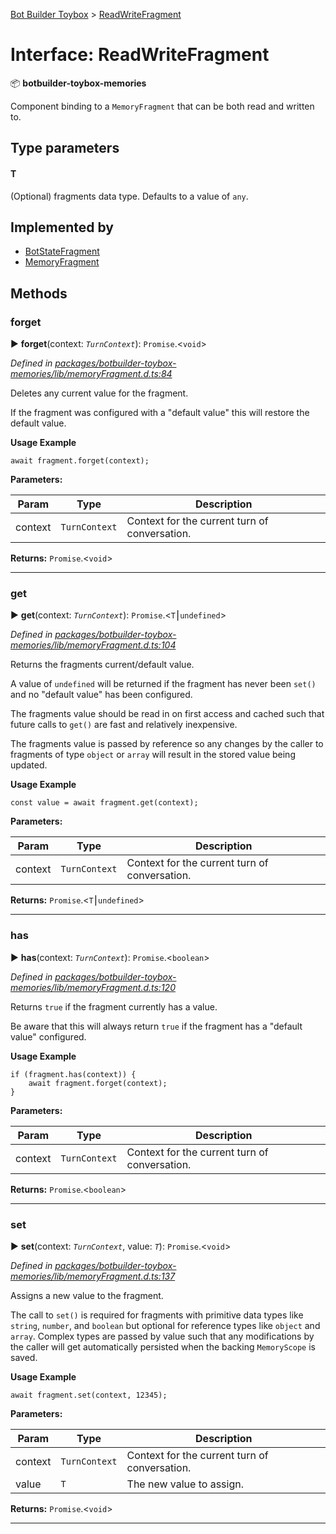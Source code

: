 [Bot Builder Toybox](../README.md) > [ReadWriteFragment](../interfaces/botbuilder_toybox.readwritefragment.md)



# Interface: ReadWriteFragment


:package: **botbuilder-toybox-memories**

Component binding to a `MemoryFragment` that can be both read and written to.

## Type parameters
#### T 

(Optional) fragments data type. Defaults to a value of `any`.

## Implemented by

* [BotStateFragment](../classes/botbuilder_toybox.botstatefragment.md)
* [MemoryFragment](../classes/botbuilder_toybox.memoryfragment.md)


## Methods
<a id="forget"></a>

###  forget

► **forget**(context: *`TurnContext`*): `Promise`.<`void`>



*Defined in [packages/botbuilder-toybox-memories/lib/memoryFragment.d.ts:84](https://github.com/Stevenic/botbuilder-toybox/blob/c5d0e84/packages/botbuilder-toybox-memories/lib/memoryFragment.d.ts#L84)*



Deletes any current value for the fragment.

If the fragment was configured with a "default value" this will restore the default value.

**Usage Example**

    await fragment.forget(context);


**Parameters:**

| Param | Type | Description |
| ------ | ------ | ------ |
| context | `TurnContext`   |  Context for the current turn of conversation. |





**Returns:** `Promise`.<`void`>





___

<a id="get"></a>

###  get

► **get**(context: *`TurnContext`*): `Promise`.<`T`⎮`undefined`>



*Defined in [packages/botbuilder-toybox-memories/lib/memoryFragment.d.ts:104](https://github.com/Stevenic/botbuilder-toybox/blob/c5d0e84/packages/botbuilder-toybox-memories/lib/memoryFragment.d.ts#L104)*



Returns the fragments current/default value.

A value of `undefined` will be returned if the fragment has never been `set()` and no "default value" has been configured.

The fragments value should be read in on first access and cached such that future calls to `get()` are fast and relatively inexpensive.

The fragments value is passed by reference so any changes by the caller to fragments of type `object` or `array` will result in the stored value being updated.

**Usage Example**

    const value = await fragment.get(context);


**Parameters:**

| Param | Type | Description |
| ------ | ------ | ------ |
| context | `TurnContext`   |  Context for the current turn of conversation. |





**Returns:** `Promise`.<`T`⎮`undefined`>





___

<a id="has"></a>

###  has

► **has**(context: *`TurnContext`*): `Promise`.<`boolean`>



*Defined in [packages/botbuilder-toybox-memories/lib/memoryFragment.d.ts:120](https://github.com/Stevenic/botbuilder-toybox/blob/c5d0e84/packages/botbuilder-toybox-memories/lib/memoryFragment.d.ts#L120)*



Returns `true` if the fragment currently has a value.

Be aware that this will always return `true` if the fragment has a "default value" configured.

**Usage Example**

    if (fragment.has(context)) {
        await fragment.forget(context);
    }


**Parameters:**

| Param | Type | Description |
| ------ | ------ | ------ |
| context | `TurnContext`   |  Context for the current turn of conversation. |





**Returns:** `Promise`.<`boolean`>





___

<a id="set"></a>

###  set

► **set**(context: *`TurnContext`*, value: *`T`*): `Promise`.<`void`>



*Defined in [packages/botbuilder-toybox-memories/lib/memoryFragment.d.ts:137](https://github.com/Stevenic/botbuilder-toybox/blob/c5d0e84/packages/botbuilder-toybox-memories/lib/memoryFragment.d.ts#L137)*



Assigns a new value to the fragment.

The call to `set()` is required for fragments with primitive data types like `string`, `number`, and `boolean` but optional for reference types like `object` and `array`. Complex types are passed by value such that any modifications by the caller will get automatically persisted when the backing `MemoryScope` is saved.

**Usage Example**

    await fragment.set(context, 12345);


**Parameters:**

| Param | Type | Description |
| ------ | ------ | ------ |
| context | `TurnContext`   |  Context for the current turn of conversation. |
| value | `T`   |  The new value to assign. |





**Returns:** `Promise`.<`void`>





___


